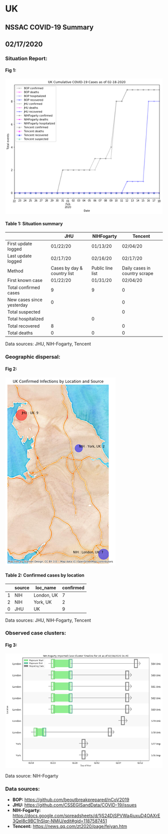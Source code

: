 # UK
## NSSAC COVID-19 Summary
## 02/17/2020



### Situation Report:
#### Fig 1:
![UK cases](../merged_histories/UK_merged_histories.png)

#### Table 1: Situation summary


|                           | JHU                         | NIHFogarty       | Tencent                       |
|---------------------------|-----------------------------|------------------|-------------------------------|
| First update logged       | 01/22/20                    | 01/13/20         | 02/04/20                      |
| Last update logged        | 02/17/20                    | 02/16/20         | 02/17/20                      |
| Method                    | Cases by day & country list | Public line list | Daily cases in country scrape |
| First known case          | 01/22/20                    | 01/31/20         | 02/04/20                      |
| Total confirmed cases     | 9                           | 9                | 0                             |
| New cases since yesterday | 0                           |                  | 0                             |
| Total suspected           |                             |                  | 0                             |
| Total hospitalized        |                             | 0                |                               |
| Total recovered           | 8                           |                  | 0                             |
| Total deaths              | 0                           | 0                | 0                             |

Data sources: JHU, NIH-Fogarty, Tencent


### Geographic dispersal:
#### Fig 2:
![UK mapped](../case_locs/Uk_case_locs.png)

#### Table 2: Confirmed cases by location


|    | source   | loc_name   |   confirmed |
|----|----------|------------|-------------|
|  1 | NIH      | London, UK |           7 |
|  2 | NIH      | York, UK   |           2 |
|  0 | JHU      | UK         |           9 |

Data sources: JHU, NIH-Fogarty, Tencent


### Observed case clusters:
#### Fig 3:
![UK cases](../cluster_analysis/UK_imported_cases_NIHFogarty.png)



Data source: NIH-Fogarty


### Data sources:
* **BOP:** https://github.com/beoutbreakprepared/nCoV2019
* **JHU:** https://github.com/CSSEGISandData/COVID-19/issues
* **NIH-Fogarty:** https://docs.google.com/spreadsheets/d/1jS24DjSPVWa4iuxuD4OAXrE3QeI8c9BC1hSlqr-NMiU/edit#gid=1187587451
* **Tencent:** https://news.qq.com/zt2020/page/feiyan.htm